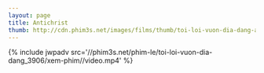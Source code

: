 ```yaml
---
layout: page
title: Antichrist
thumb: http://cdn.phim3s.net/images/films/thumb/toi-loi-vuon-dia-dang-antichrist-2009.jpg
---
```

{% include jwpadv src='//phim3s.net/phim-le/toi-loi-vuon-dia-dang_3906/xem-phim//video.mp4' %}